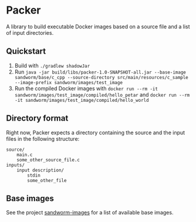 Packer
======

A library to build executable Docker images based on a source file and a list of input directories.

Quickstart
----------

1. Build with `./gradlew shadowJar`
2. Run `java -jar build/libs/packer-1.0-SNAPSHOT-all.jar --base-image sandworm/base/c_cpp --source-directory src/main/resources/c_sample --image-prefix sandworm/images/test_image`
3. Run the compiled Docker images with `docker run --rm -it sandworm/images/test_image/compiled/hello_petar` and `docker run --rm -it sandworm/images/test_image/compiled/hello_world`

Directory format
----------------

Right now, Packer expects a directory containing the source and the input files in the following structure:

```
source/
    main.c
    some_other_source_file.c
inputs/
    input description/
        stdin
        some_other_file
```

Base images
-----------

See the project [sandworm-images](../sandworm-images) for a list of available base images.
